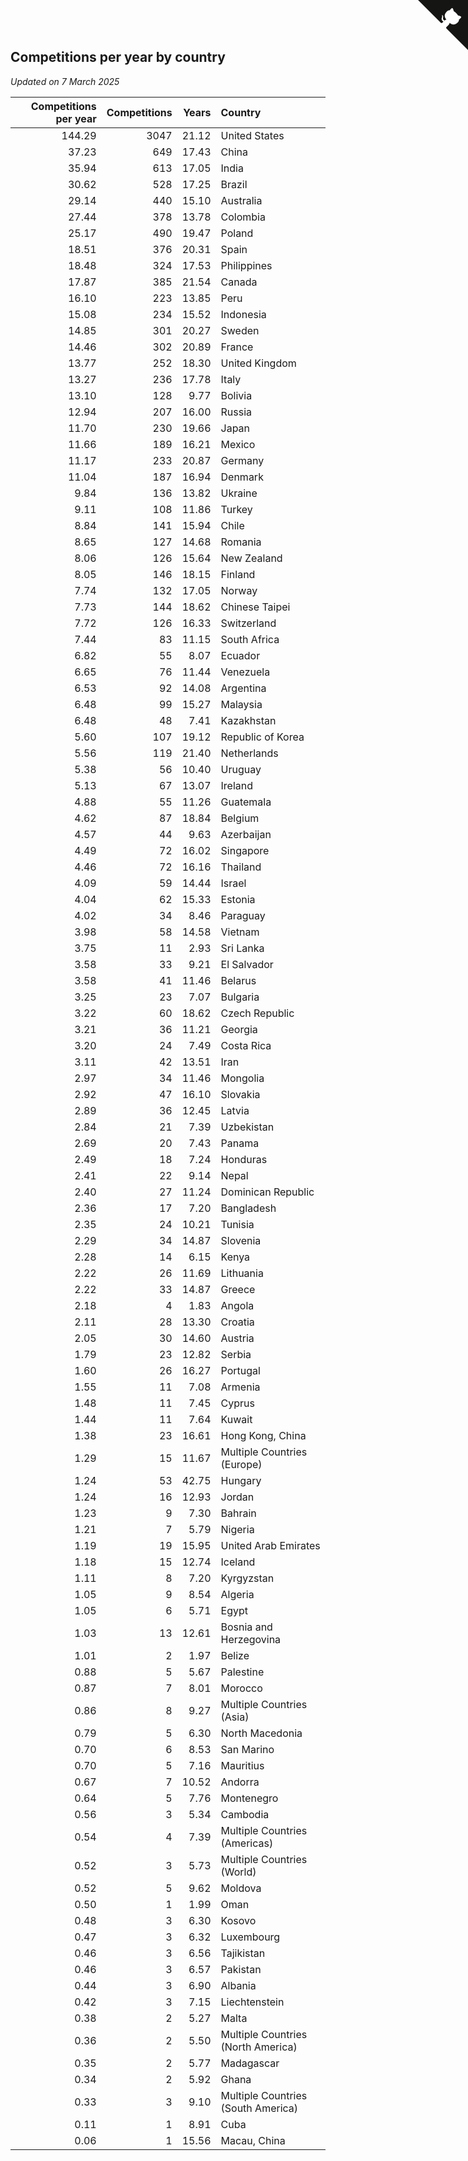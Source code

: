 ## Competitions per year by country

*Updated on  7 March 2025*

| Competitions per year | Competitions | Years | Country |
| ---: | ---: | ---: | :--- |
| 144.29 | 3047 | 21.12 | United States |
| 37.23 | 649 | 17.43 | China |
| 35.94 | 613 | 17.05 | India |
| 30.62 | 528 | 17.25 | Brazil |
| 29.14 | 440 | 15.10 | Australia |
| 27.44 | 378 | 13.78 | Colombia |
| 25.17 | 490 | 19.47 | Poland |
| 18.51 | 376 | 20.31 | Spain |
| 18.48 | 324 | 17.53 | Philippines |
| 17.87 | 385 | 21.54 | Canada |
| 16.10 | 223 | 13.85 | Peru |
| 15.08 | 234 | 15.52 | Indonesia |
| 14.85 | 301 | 20.27 | Sweden |
| 14.46 | 302 | 20.89 | France |
| 13.77 | 252 | 18.30 | United Kingdom |
| 13.27 | 236 | 17.78 | Italy |
| 13.10 | 128 | 9.77 | Bolivia |
| 12.94 | 207 | 16.00 | Russia |
| 11.70 | 230 | 19.66 | Japan |
| 11.66 | 189 | 16.21 | Mexico |
| 11.17 | 233 | 20.87 | Germany |
| 11.04 | 187 | 16.94 | Denmark |
| 9.84 | 136 | 13.82 | Ukraine |
| 9.11 | 108 | 11.86 | Turkey |
| 8.84 | 141 | 15.94 | Chile |
| 8.65 | 127 | 14.68 | Romania |
| 8.06 | 126 | 15.64 | New Zealand |
| 8.05 | 146 | 18.15 | Finland |
| 7.74 | 132 | 17.05 | Norway |
| 7.73 | 144 | 18.62 | Chinese Taipei |
| 7.72 | 126 | 16.33 | Switzerland |
| 7.44 | 83 | 11.15 | South Africa |
| 6.82 | 55 | 8.07 | Ecuador |
| 6.65 | 76 | 11.44 | Venezuela |
| 6.53 | 92 | 14.08 | Argentina |
| 6.48 | 99 | 15.27 | Malaysia |
| 6.48 | 48 | 7.41 | Kazakhstan |
| 5.60 | 107 | 19.12 | Republic of Korea |
| 5.56 | 119 | 21.40 | Netherlands |
| 5.38 | 56 | 10.40 | Uruguay |
| 5.13 | 67 | 13.07 | Ireland |
| 4.88 | 55 | 11.26 | Guatemala |
| 4.62 | 87 | 18.84 | Belgium |
| 4.57 | 44 | 9.63 | Azerbaijan |
| 4.49 | 72 | 16.02 | Singapore |
| 4.46 | 72 | 16.16 | Thailand |
| 4.09 | 59 | 14.44 | Israel |
| 4.04 | 62 | 15.33 | Estonia |
| 4.02 | 34 | 8.46 | Paraguay |
| 3.98 | 58 | 14.58 | Vietnam |
| 3.75 | 11 | 2.93 | Sri Lanka |
| 3.58 | 33 | 9.21 | El Salvador |
| 3.58 | 41 | 11.46 | Belarus |
| 3.25 | 23 | 7.07 | Bulgaria |
| 3.22 | 60 | 18.62 | Czech Republic |
| 3.21 | 36 | 11.21 | Georgia |
| 3.20 | 24 | 7.49 | Costa Rica |
| 3.11 | 42 | 13.51 | Iran |
| 2.97 | 34 | 11.46 | Mongolia |
| 2.92 | 47 | 16.10 | Slovakia |
| 2.89 | 36 | 12.45 | Latvia |
| 2.84 | 21 | 7.39 | Uzbekistan |
| 2.69 | 20 | 7.43 | Panama |
| 2.49 | 18 | 7.24 | Honduras |
| 2.41 | 22 | 9.14 | Nepal |
| 2.40 | 27 | 11.24 | Dominican Republic |
| 2.36 | 17 | 7.20 | Bangladesh |
| 2.35 | 24 | 10.21 | Tunisia |
| 2.29 | 34 | 14.87 | Slovenia |
| 2.28 | 14 | 6.15 | Kenya |
| 2.22 | 26 | 11.69 | Lithuania |
| 2.22 | 33 | 14.87 | Greece |
| 2.18 | 4 | 1.83 | Angola |
| 2.11 | 28 | 13.30 | Croatia |
| 2.05 | 30 | 14.60 | Austria |
| 1.79 | 23 | 12.82 | Serbia |
| 1.60 | 26 | 16.27 | Portugal |
| 1.55 | 11 | 7.08 | Armenia |
| 1.48 | 11 | 7.45 | Cyprus |
| 1.44 | 11 | 7.64 | Kuwait |
| 1.38 | 23 | 16.61 | Hong Kong, China |
| 1.29 | 15 | 11.67 | Multiple Countries (Europe) |
| 1.24 | 53 | 42.75 | Hungary |
| 1.24 | 16 | 12.93 | Jordan |
| 1.23 | 9 | 7.30 | Bahrain |
| 1.21 | 7 | 5.79 | Nigeria |
| 1.19 | 19 | 15.95 | United Arab Emirates |
| 1.18 | 15 | 12.74 | Iceland |
| 1.11 | 8 | 7.20 | Kyrgyzstan |
| 1.05 | 9 | 8.54 | Algeria |
| 1.05 | 6 | 5.71 | Egypt |
| 1.03 | 13 | 12.61 | Bosnia and Herzegovina |
| 1.01 | 2 | 1.97 | Belize |
| 0.88 | 5 | 5.67 | Palestine |
| 0.87 | 7 | 8.01 | Morocco |
| 0.86 | 8 | 9.27 | Multiple Countries (Asia) |
| 0.79 | 5 | 6.30 | North Macedonia |
| 0.70 | 6 | 8.53 | San Marino |
| 0.70 | 5 | 7.16 | Mauritius |
| 0.67 | 7 | 10.52 | Andorra |
| 0.64 | 5 | 7.76 | Montenegro |
| 0.56 | 3 | 5.34 | Cambodia |
| 0.54 | 4 | 7.39 | Multiple Countries (Americas) |
| 0.52 | 3 | 5.73 | Multiple Countries (World) |
| 0.52 | 5 | 9.62 | Moldova |
| 0.50 | 1 | 1.99 | Oman |
| 0.48 | 3 | 6.30 | Kosovo |
| 0.47 | 3 | 6.32 | Luxembourg |
| 0.46 | 3 | 6.56 | Tajikistan |
| 0.46 | 3 | 6.57 | Pakistan |
| 0.44 | 3 | 6.90 | Albania |
| 0.42 | 3 | 7.15 | Liechtenstein |
| 0.38 | 2 | 5.27 | Malta |
| 0.36 | 2 | 5.50 | Multiple Countries (North America) |
| 0.35 | 2 | 5.77 | Madagascar |
| 0.34 | 2 | 5.92 | Ghana |
| 0.33 | 3 | 9.10 | Multiple Countries (South America) |
| 0.11 | 1 | 8.91 | Cuba |
| 0.06 | 1 | 15.56 | Macau, China |


<a href="https://github.com/jonatanklosko/wca_statistics" class="github-corner" aria-label="View source on Github"><svg width="80" height="80" viewBox="0 0 250 250" style="fill:#151513; color:#fff; position: absolute; top: 0; border: 0; right: 0;" aria-hidden="true"><path d="M0,0 L115,115 L130,115 L142,142 L250,250 L250,0 Z"></path><path d="M128.3,109.0 C113.8,99.7 119.0,89.6 119.0,89.6 C122.0,82.7 120.5,78.6 120.5,78.6 C119.2,72.0 123.4,76.3 123.4,76.3 C127.3,80.9 125.5,87.3 125.5,87.3 C122.9,97.6 130.6,101.9 134.4,103.2" fill="currentColor" style="transform-origin: 130px 106px;" class="octo-arm"></path><path d="M115.0,115.0 C114.9,115.1 118.7,116.5 119.8,115.4 L133.7,101.6 C136.9,99.2 139.9,98.4 142.2,98.6 C133.8,88.0 127.5,74.4 143.8,58.0 C148.5,53.4 154.0,51.2 159.7,51.0 C160.3,49.4 163.2,43.6 171.4,40.1 C171.4,40.1 176.1,42.5 178.8,56.2 C183.1,58.6 187.2,61.8 190.9,65.4 C194.5,69.0 197.7,73.2 200.1,77.6 C213.8,80.2 216.3,84.9 216.3,84.9 C212.7,93.1 206.9,96.0 205.4,96.6 C205.1,102.4 203.0,107.8 198.3,112.5 C181.9,128.9 168.3,122.5 157.7,114.1 C157.9,116.9 156.7,120.9 152.7,124.9 L141.0,136.5 C139.8,137.7 141.6,141.9 141.8,141.8 Z" fill="currentColor" class="octo-body"></path></svg></a><style>.github-corner:hover .octo-arm{animation:octocat-wave 560ms ease-in-out}@keyframes octocat-wave{0%,100%{transform:rotate(0)}20%,60%{transform:rotate(-25deg)}40%,80%{transform:rotate(10deg)}}@media (max-width:500px){.github-corner:hover .octo-arm{animation:none}.github-corner .octo-arm{animation:octocat-wave 560ms ease-in-out}}</style>
